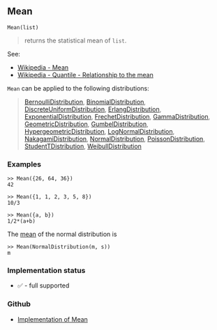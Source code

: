 ## Mean

```
Mean(list)
```

> returns the statistical mean of `list`. 

See:
* [Wikipedia - Mean](https://en.wikipedia.org/wiki/Mean)
* [Wikipedia - Quantile - Relationship to the mean](https://en.wikipedia.org/wiki/Quantile#Relationship_to_the_mean)

`Mean` can be applied to the following distributions:

> [BernoulliDistribution](BernoulliDistribution.md), [BinomialDistribution](BinomialDistribution.md), [DiscreteUniformDistribution](DiscreteUniformDistribution.md), [ErlangDistribution](ErlangDistribution.md), [ExponentialDistribution](ExponentialDistribution.md), [FrechetDistribution](FrechetDistribution.md), 
[GammaDistribution](GammaDistribution.md), [GeometricDistribution](GeometricDistribution.md), [GumbelDistribution](GumbelDistribution.md), [HypergeometricDistribution](HypergeometricDistribution.md), [LogNormalDistribution](LogNormalDistribution.md), [NakagamiDistribution](NakagamiDistribution.md), [NormalDistribution](NormalDistribution.md), 
[PoissonDistribution](PoissonDistribution.md), [StudentTDistribution](StudentTDistribution.md), [WeibullDistribution](WeibullDistribution.md) 

### Examples

```
>> Mean({26, 64, 36})
42

>> Mean({1, 1, 2, 3, 5, 8})
10/3

>> Mean({a, b})
1/2*(a+b)
```

The [mean](https://en.wikipedia.org/wiki/Mean) of the normal distribution is

```
>> Mean(NormalDistribution(m, s))
m
```
  







### Implementation status

* &#x2705; - full supported

### Github

* [Implementation of Mean](https://github.com/axkr/symja_android_library/blob/master/symja_android_library/matheclipse-core/src/main/java/org/matheclipse/core/builtin/StatisticsFunctions.java#L4592) 
